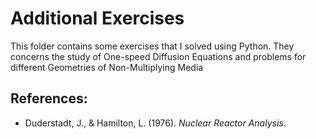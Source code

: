 # Additional Exercises

This folder contains some exercises that I solved using Python. They concerns the study of One-speed Diffusion Equations and problems for different Geometries of Non-Multiplying Media

## References:
* Duderstadt, J., & Hamilton, L. (1976). *Nuclear Reactor Analysis*.
